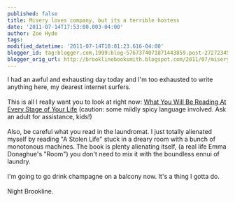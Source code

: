 ```yaml
---
published: false
title: Misery loves company, but its a terrible hostess
date: '2011-07-14T17:53:00.003-04:00'
author: Zoe Hyde
tags: 
modified_datetime: '2011-07-14T18:01:23.616-04:00'
blogger_id: tag:blogger.com,1999:blog-5767374071871443859.post-2727234527363305773
blogger_orig_url: http://brooklinebooksmith.blogspot.com/2011/07/misery-loves-company-but-its-terrible.html
---
```


I had an awful and exhausting day today and I'm too exhausted to write anything here, my dearest internet surfers.  <br /><br />This is all I really want you to look at right now: <a href="http://www.collegehumor.com/article/6564693/what-youre-reading-at-every-stage-of-your-life">What You Will Be Reading At Every Stage of Your Life</a> (caution: some mildly spicy language involved. Ask an adult for assistance, kids!)<br /><br />Also, be careful what you read in the laundromat. I just totally alienated myself by reading "A Stolen Life" stuck in a dreary room with a bunch of monotonous machines. The book is plenty alienating itself, (a real life Emma Donaghue's "Room") you don't need to mix it with the boundless ennui of laundry.<br /><br />I'm going to go drink champagne on a balcony now. It's a thing I gotta do.<br /><br />Night Brookline.